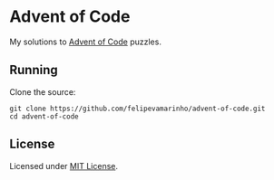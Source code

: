 # Advent of Code

My solutions to [Advent of Code](https://adventofcode.com) puzzles.

## Running

Clone the source:

```
git clone https://github.com/felipevamarinho/advent-of-code.git
cd advent-of-code
```

## License

Licensed under [MIT License](LICENSE).
